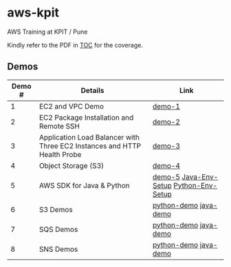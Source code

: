 # aws-kpit
AWS Training at KPIT / Pune

Kindly refer to the PDF in [TOC](./TOC/AWS%20Course%20Content.pdf) for the coverage.


## Demos 

Demo # | Details | Link
-------|-----------|-------
1 | EC2 and VPC Demo | [demo-1](./demos/01-VPC-EC2.md)
2 | EC2 Package Installation and Remote SSH | [demo-2](./demos/02-EC2-webapp.md)
3 | Application Load Balancer with Three EC2 Instances and HTTP Health Probe | [demo-3](./demos/03-EC2-LB.md)
4 | Object Storage (S3) | [demo-4](./demos/04-storage-s3.md)
5 | AWS SDK for Java & Python | [demo-5](./demos/05-AWS-sdk.md) [Java-Env-Setup](./demos/001-Java-env.md) [Python-Env-Setup](./demos/002-python-setup.md)
6 | S3 Demos  | [python-demo](./demos/06-s3-python-demo/) [java-demo](./demos/s3-demo/Readme.md)
7 | SQS Demos | [python-demo](./demos/07-sqs-python-demo/) [java-demo](./demos/sqs-demo/)
8 | SNS Demos | [python-demo](./demos/08-sns-python/) [java-demo](./demos/sns-demo/)